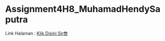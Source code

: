 # Assignment4H8_MuhamadHendySaputra

Link Halaman : [Klik Disini Sir😎](https://henzexe.github.io/Assignment4H8_MuhamadHendySaputra/)
